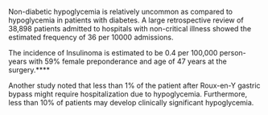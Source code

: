 Non-diabetic hypoglycemia is relatively uncommon as compared to hypoglycemia in patients with diabetes. A large retrospective review of 38,898 patients admitted to hospitals with non-critical illness showed the estimated frequency of 36 per 10000 admissions.

The incidence of Insulinoma is estimated to be 0.4 per 100,000 person-years with 59% female preponderance and age of 47 years at the surgery.****

Another study noted that less than 1% of the patient after Roux-en-Y gastric bypass might require hospitalization due to hypoglycemia. Furthermore, less than 10% of patients may develop clinically significant hypoglycemia.